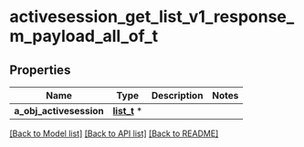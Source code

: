 # activesession_get_list_v1_response_m_payload_all_of_t

## Properties
Name | Type | Description | Notes
------------ | ------------- | ------------- | -------------
**a_obj_activesession** | [**list_t**](activesession_list_element.md) \* |  | 

[[Back to Model list]](../README.md#documentation-for-models) [[Back to API list]](../README.md#documentation-for-api-endpoints) [[Back to README]](../README.md)


